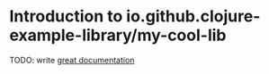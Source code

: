 # Introduction to io.github.clojure-example-library/my-cool-lib

TODO: write [great documentation](http://jacobian.org/writing/what-to-write/)
